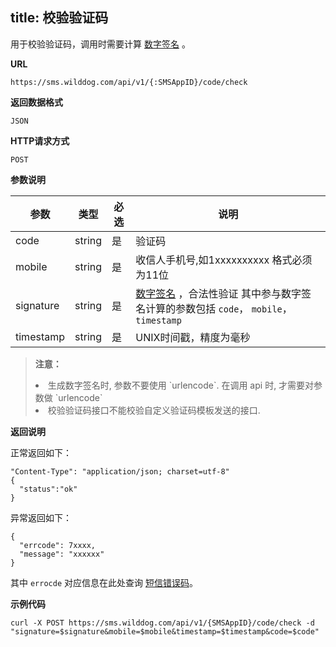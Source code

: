 
title: 校验验证码
---

用于校验验证码，调用时需要计算 [数字签名](/sms/guide/signature.html#生成数字签名的方法) 。


**URL**

```
https://sms.wilddog.com/api/v1/{:SMSAppID}/code/check
```

**返回数据格式**

```
JSON
```

**HTTP请求方式**    

```
POST    
```
    
**参数说明**
    
|参数           |类型           |必选       |说明|
|--------------|--------------|----------|---|
|code     |string            |是         |验证码|
|mobile          |string         |是         |收信人手机号,如1xxxxxxxxxx 格式必须为11位|
|signature      |string         |是         |[数字签名](/sms/guide/signature.html#生成数字签名的方法) ，合法性验证 其中参与数字签名计算的参数包括 `code`， `mobile`，`timestamp`|
|timestamp      |string         |是         |UNIX时间戳，精度为毫秒|
    
<blockquote class="warning">
  <p><strong>注意：</strong></p>
  <li>生成数字签名时, 参数不要使用 `urlencode`. 在调用 api 时, 才需要对参数做 `urlencode`</li>
  <li>校验验证码接口不能校验自定义验证码模板发送的接口.</li>
</blockquote>


**返回说明**

正常返回如下：

```
"Content-Type": "application/json; charset=utf-8"
{
  "status":"ok"
}
```

异常返回如下：

```
{
  "errcode": 7xxxx,
  "message": "xxxxxx"
}
```
其中 `errocde` 对应信息在此处查询 [短信错误码](/sms/api/error-code.html)。

**示例代码**

```
curl -X POST https://sms.wilddog.com/api/v1/{SMSAppID}/code/check -d "signature=$signature&mobile=$mobile&timestamp=$timestamp&code=$code"
```


